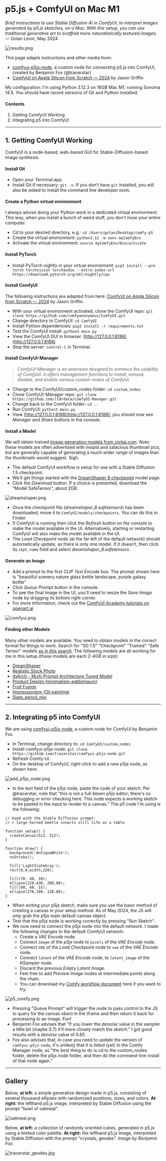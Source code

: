 # p5.js + ComfyUI on Mac M1

*Brief instructions to use Stable Diffusion AI in ComfyUI, to interpret images generated by p5.js sketches, on a Mac. With this setup, you can use traditional generative art to scaffold more naturalistically textured images.* — Golan Levin, May 2024

![results.png](img/results.png)

This page adapts instructions and other media from: 

* [comfyui-p5js-node](https://github.com/tracerstar/comfyui-p5js-node), a custom node for connecting p5.js into ComfyUI, created by Benjamin Fox (@tracerstar)
* [ComfyUI on Apple Silicon from Scratch — 2024](https://medium.com/@tchpnk/comfyui-on-apple-silicon-from-scratch-2024-58def01a3319) by Jason Griffin

My configuration: I'm using Python 3.12.3 on 16GB Mac M1, running Sonoma 14.5. You should have recent versions of Git and Python installed.

#### Contents

1. Getting ComfyUI Working
2. Integrating p5 into ComfyUI

---

## 1. Getting ComfyUI Working

ComfyUI is a node-based, web-based GUI for Stable-Diffusion-based image synthesis. 

#### Install Git

* Open your Terminal.app. 
* Install Git if necessary: `git -v`. If you don’t have `git` installed, you will also be asked to install the command line developer tools.

#### Create a Python virtual environment

I always advise doing your Python work in a dedicated virtual environment. This way, when you install a bunch of weird stuff, you don't hose your entire computer. 

* Cd to your desired directory, e.g.: `cd /Users/golan/Desktop/comfy-p5`
* Create the virtual environment: `python3.12 -m venv myComfyEnv`
* Activate the virtual environment: `source myComfyEnv/bin/activate`

#### Install PyTorch

* Install PyTorch nightly in your virtual environment: `pip3 install --pre torch torchvision torchaudio --extra-index-url https://download.pytorch.org/whl/nightly/cpu`

#### Install ComfyUI

The following instructions are adapted from here: [ComfyUI on Apple Silicon from Scratch — 2024](https://medium.com/@tchpnk/comfyui-on-apple-silicon-from-scratch-2024-58def01a3319) by Jason Griffin. 

* With your virtual environment activated, clone the ComfyUI repo: `git clone https://github.com/comfyanonymous/ComfyUI.git`
* Change directory to ComfyUI: `cd ComfyUI`
* Install Python dependencies: `pip3 install -r requirements.txt`
* Test the ComfyUI install: `python3 main.py`
* View the ComfyUI GUI in browser: [http://127.0.0.1:8188](http://127.0.0.1:8188)
* Stop the server: `control-C` in Terminal.

#### Install ComfyUI-Manager

> *ComfyUI-Manager is an extension designed to enhance the usability of ComfyUI. It offers management functions to install, remove, disable, and enable various custom nodes of ComfyUI.*

* Change to the ComfyUI/custom_nodes folder: `cd custom_nodes`
* Clone ComfyUI-Manager repo: `git clone https://github.com/ltdrdata/ComfyUI-Manager.git`
* Change back to the ComfyUI folder: `cd ..`
* Run ComfyUI: `python3 main.py`
* View [http://127.0.0.1:8188](http://127.0.0.1:8188); you should now see *Manager* and *Share* buttons in the console.

#### Install a Model

We will obtain trained [image-generation models from civitai.com](https://civitai.com/models). *Note*: these models are often advertised with insipid and salacious thumbnail pics, but are generally capable of generating a much wider range of images than the thumbnails would suggest. Sigh.

* The default ComfyUI workflow is setup for use with a Stable Diffusion 1.5 checkpoint.
* We'll get things started with the [DreamShaper 8 checkpoint](https://civitai.com/models/4384/dreamshaper) model page.
* Click the *Download* button. If a choice is presented, download the “Model SafeTensor”, about 2GB.

![dreamshaper.png](img/dreamshaper.png)

* Once the checkpoint file (*dreamshaper_8.safetensors*) has been downloaded, move it to `ComfyUI/models/checkpoints`. You can do this in Finder.
* If ComfyUI is running then click the *Refresh* button on the console to make the model available in the UI. Alternatively, starting or restarting ComfyUI will also make the model available in the UI.
* The *Load Checkpoint* node (at the far left of the default network) should automatically update, as there is only one model. If it doesn’t, then click its `ckpt_name` field and select *dreamshaper_8.safetensors*.

#### Generate an Image

* Add a prompt to the first *CLIP Text Encode* box. The prompt shown here is "beautiful scenery nature glass bottle landscape, purple galaxy bottle"
* Click *Queue Prompt* button in the console.
* To see the final image in the UI, you'll need to resize the *Save Image* node by dragging its bottom right corner.
* For more information, check out the [ComfyUI Academy tutorials on openart.ai](https://openart.ai/workflows/academy)

![comfyui.png](img/comfyui.png)

#### Finding other Models

Many other models are available. You need to obtain models in the correct format for things to work. Search for "SD 1.5" "Checkpoint" "Trained" "Safe Tensor" models [as in this search](https://civitai.com/search/models?baseModel=SD%201.5&modelType=Checkpoint&checkpointType=Trained&sortBy=models_v9). The following models are all working for me in this setup (these models are each 2-4GB in size): 

* [DreamShaper](https://civitai.com/models/4384/dreamshaper)
* [Realistic Stock Photo](https://civitai.com/models/139565/realistic-stock-photo) 
* [dvArch - Multi-Prompt Architecture Tuned Model](https://civitai.com/models/8552/dvarch-multi-prompt-architecture-tuned-model)
* [Product Design (minimalism-eddiemauro)](https://civitai.com/models/23893/product-design-minimalism-eddiemauro)
* [Fruit Fusion](https://civitai.com/models/18742/fruit-fusion)
* [Impressionism (Oil painting)](https://civitai.com/models/28068/impressionism-oil-painting)
* [Slate_pencil_mix](https://civitai.com/models/389528/slatepencilmix)

---

## 2. Integrating p5 into ComfyUI

We are using [comfyui-p5js-node](https://github.com/tracerstar/comfyui-p5js-node), a custom node for ComfyUI by Benjamin Fox.


* In Terminal, change directory to: `cd ComfyUI/custom_nodes`
* Install comfyui-p5js-node: `git clone https://github.com/tracerstar/comfyui-p5js-node.git`
* Refresh Comfy-UI. 
* On the desktop of ComfyUI, right-click to add a new p5js node, as shown here: 

![add_p5js_node.png](img/add_p5js_node.png)

* In the text field of the p5js node, paste the code of your sketch. Per @tracerstar,  note that "this is not a full-blown p5js editor; there's no debugging or error checking here. This node expects a working sketch to be pasted in the input to render to a canvas." The p5 code I'm using is the following:

```
// Used with the Stable Diffusion prompt: 
// > large horned beetle insects still life on a table

function setup() {
  createCanvas(512, 512);
}

function draw() {
  background('AntiqueWhite'); 
  noStroke(); 
  
  fill('LightSlateGray'); 
  rect(0,0,width,220); 
  
  fill(70, 40, 10); 
  ellipse(220,430, 200,80); 
  fill(90, 60, 15); 
  ellipse(370,340, 120,60); 
}
```

* When writing your p5js sketch, make sure you use the basic method of creating a canvas in your setup method. As of May 2024, the JS will only grab the p5js main default canvas object.
* Test that the p5js node is working correctly by pressing "Run Sketch".
* We now need to connect the p5js node into the default network. I made the following changes to the default ComfyUI network:
  * Create a *VAE Encode* node. 
  * Connect `image` of the *p5js* node to `pixels` of the *VAE Encode* node. 
  * Connect `VAE` of the *Load Checkpoint* node to `vae` of the *VAE Encode* node. 
  * Connect `latent` of the *VAE Encode* node, to `latent_image` of the *KSampler* node.
  * Discard the previous *Empty Latent Image*.
  * Feel free to add *Preview Image* nodes at intermediate points along the chain.
  * You can download my [Comfy workflow document](p5js_in_comfyui_workflow.json) here if you want to try. 

![p5_comfy.png](img/p5_comfy.png)

* Pressing "Queue Prompt" will trigger the node to pass control to the JS to query for the canvas obect in the iframe and then return it back for processing to an image. Fun!
* Benjamin Fox advises that "If you lower the *denoise* value in the sampler a little bit (maybe 0.7) it'll more closely match the sketch." I got good results with a *denoise* value of 0.85. 
* Fox also advises that, in case you need to update the version of `comfyui-p5js-node`, it's unlikely that it is listed (yet) in the Comfy Manager node, so "the best thing to do is cd to the custom_nodes folder, delete the p5js node folder, and then do the command-line install of that node again."

---

## Gallery

Below, **at left:** a simple generative design made in p5.js, consisting of several thousand ellipses with randomized positions, sizes, and colors. **At right:** the lefthand p5.js image, interpreted by Stable Diffusion using the prompt "bowl of oatmeal". 

![oatmeal.png](img/oatmeal.png)

Below, **at left:** a collection of randomly oriented cubes, generated in p5.js using a limited color palette. **At right:** the lefthand p5.js image, interpreted by Stable Diffusion with the prompt "crystals, geodes". *Image by Benjamin Fox.* 

![tracerstar_geodes.jpg](img/tracerstar_geodes.jpg)
